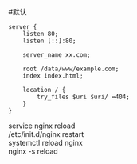 #默认
```
server {
	listen 80;
	listen [::]:80;

	server_name xx.com;

	root /data/www/example.com;
	index index.html;

	location / {
		try_files $uri $uri/ =404;
	}
}
```
service nginx reload   
/etc/init.d/nginx restart    
systemctl reload nginx    
nginx -s reload    


